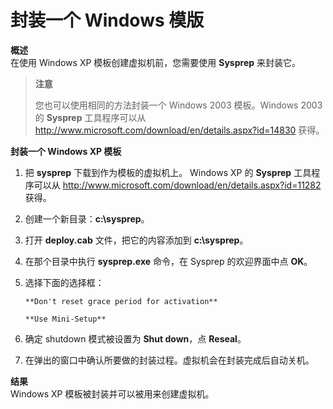 # 封装一个 Windows 模版

**概述**<br/>
在使用 Windows XP 模板创建虚拟机前，您需要使用 **Sysprep** 来封装它。

> **注意**
>
> 您也可以使用相同的方法封装一个 Windows 2003 模板。Windows 2003 的 **Sysprep** 工具程序可以从 http://www.microsoft.com/download/en/details.aspx?id=14830 获得。

**封装一个 Windows XP 模板**
1. 把 **sysprep** 下载到作为模板的虚拟机上。
   Windows XP 的 **Sysprep** 工具程序可以从 http://www.microsoft.com/download/en/details.aspx?id=11282 获得。

2. 创建一个新目录：**c:\sysprep**。

3. 打开 **deploy.cab** 文件，把它的内容添加到 **c:\sysprep**。

4. 在那个目录中执行 **sysprep.exe** 命令，在 Sysprep 的欢迎界面中点 **OK**。

5. 选择下面的选择框：
   ```
   **Don't reset grace period for activation**
   ```
   ```
   **Use Mini-Setup**
   ```

6. 确定 shutdown 模式被设置为 **Shut down**，点 **Reseal**。

7. 在弹出的窗口中确认所要做的封装过程。虚拟机会在封装完成后自动关机。

**结果**<br/>
Windows XP 模板被封装并可以被用来创建虚拟机。
